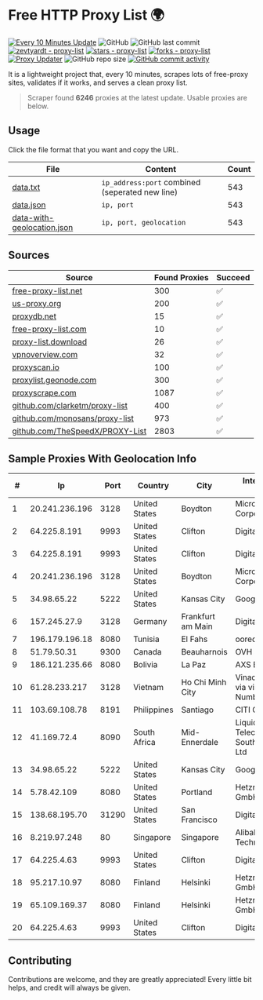 
# Free HTTP Proxy List 🌍

[![Every 10 Minutes Update](https://github.com/mertguvencli/http-proxy-list/actions/workflows/main.yml/badge.svg?branch=main)](https://github.com/mertguvencli/http-proxy-list/actions/workflows/main.yml)
![GitHub](https://img.shields.io/github/license/mertguvencli/http-proxy-list)
![GitHub last commit](https://img.shields.io/github/last-commit/mertguvencli/http-proxy-list)
[![zevtyardt - proxy-list](https://img.shields.io/static/v1?label=zevtyardt&message=proxy-list&color=blue&logo=github)](https://github.com/zevtyardt/proxy-list "Go to GitHub repo")
[![stars - proxy-list](https://img.shields.io/github/stars/zevtyardt/proxy-list?style=social)](https://github.com/zevtyardt/proxy-list)
[![forks - proxy-list](https://img.shields.io/github/forks/zevtyardt/proxy-list?style=social)](https://github.com/zevtyardt/proxy-list)
[![Proxy Updater](https://github.com/zevtyardt/proxy-list/workflows/Proxy%20Updater/badge.svg)](https://github.com/zevtyardt/proxy-list/actions?query=workflow:"Proxy+Updater")
![GitHub repo size](https://img.shields.io/github/repo-size/zevtyardt/proxy-list)
[![GitHub commit activity](https://img.shields.io/github/commit-activity/m/zevtyardt/proxy-list?logo=commits)](https://github.com/zevtyardt/proxy-list/commits/main)

It is a lightweight project that, every 10 minutes, scrapes lots of free-proxy sites, validates if it works, and serves a clean proxy list.

> Scraper found **6246** proxies at the latest update. Usable proxies are below.

## Usage

Click the file format that you want and copy the URL.

|File|Content|Count|
|----|-------|-----|
|[data.txt](https://raw.githubusercontent.com/mertguvencli/http-proxy-list/main/proxy-list/data.txt)|`ip_address:port` combined (seperated new line)|543|
|[data.json](https://raw.githubusercontent.com/mertguvencli/http-proxy-list/main/proxy-list/data.json)|`ip, port`|543|
|[data-with-geolocation.json](https://raw.githubusercontent.com/mertguvencli/http-proxy-list/main/proxy-list/data-with-geolocation.json)|`ip, port, geolocation`|543|

## Sources

|Source|Found Proxies|Succeed|
|------|-------------|-------|
|[free-proxy-list.net](https://free-proxy-list.net)|300|✅|
|[us-proxy.org](https://www.us-proxy.org)|200|✅|
|[proxydb.net](http://proxydb.net)|15|✅|
|[free-proxy-list.com](https://free-proxy-list.com/?page=&port=&type%5B%5D=http&type%5B%5D=https&up_time=0&search=Search)|10|✅|
|[proxy-list.download](https://www.proxy-list.download/HTTP)|26|✅|
|[vpnoverview.com](https://vpnoverview.com/privacy/anonymous-browsing/free-proxy-servers)|32|✅|
|[proxyscan.io](https://www.proxyscan.io)|100|✅|
|[proxylist.geonode.com](https://proxylist.geonode.com/api/proxy-list?limit=300&page=1&sort_by=lastChecked&sort_type=desc&protocols=http,https)|300|✅|
|[proxyscrape.com](https://api.proxyscrape.com/v2/?request=displayproxies&protocol=http&timeout=10000&country=all&ssl=all&anonymity=all)|1087|✅|
|[github.com/clarketm/proxy-list](https://raw.githubusercontent.com/clarketm/proxy-list/master/proxy-list-raw.txt)|400|✅|
|[github.com/monosans/proxy-list](https://raw.githubusercontent.com/monosans/proxy-list/main/proxies/http.txt)|973|✅|
|[github.com/TheSpeedX/PROXY-List](https://raw.githubusercontent.com/TheSpeedX/PROXY-List/master/http.txt)|2803|✅|


## Sample Proxies With Geolocation Info

|#|Ip|Port|Country|City|Internet Service Provider|
|-|--|----|-------|----|-------------------------|
|1|20.241.236.196|3128|United States|Boydton|Microsoft Corporation|
|2|64.225.8.191|9993|United States|Clifton|DigitalOcean, LLC|
|3|64.225.8.191|9993|United States|Clifton|DigitalOcean, LLC|
|4|20.241.236.196|3128|United States|Boydton|Microsoft Corporation|
|5|34.98.65.22|5222|United States|Kansas City|Google LLC|
|6|157.245.27.9|3128|Germany|Frankfurt am Main|DigitalOcean, LLC|
|7|196.179.196.18|8080|Tunisia|El Fahs|ooredoo TN|
|8|51.79.50.31|9300|Canada|Beauharnois|OVH SAS|
|9|186.121.235.66|8080|Bolivia|La Paz|AXS Bolivia S. A.|
|10|61.28.233.217|3128|Vietnam|Ho Chi Minh City|Vinadata broadcast via vinagame AS Number|
|11|103.69.108.78|8191|Philippines|Santiago|CITI Cableworld Inc.|
|12|41.169.72.4|8090|South Africa|Mid-Ennerdale|Liquid Telecommunications South Africa (Pty) Ltd|
|13|34.98.65.22|5222|United States|Kansas City|Google LLC|
|14|5.78.42.109|8080|United States|Portland|Hetzner Online GmbH|
|15|138.68.195.70|31290|United States|San Francisco|DigitalOcean, LLC|
|16|8.219.97.248|80|Singapore|Singapore|Alibaba (US) Technology Co., Ltd.|
|17|64.225.4.63|9993|United States|Clifton|DigitalOcean, LLC|
|18|95.217.10.97|8080|Finland|Helsinki|Hetzner Online GmbH|
|19|65.109.169.37|8080|Finland|Helsinki|Hetzner Online GmbH|
|20|64.225.4.63|9993|United States|Clifton|DigitalOcean, LLC|



## Contributing

Contributions are welcome, and they are greatly appreciated! Every
little bit helps, and credit will always be given.

